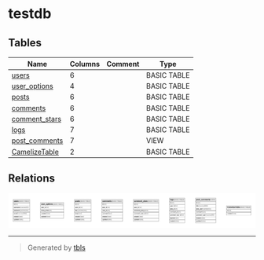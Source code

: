 # testdb

## Tables

| Name | Columns | Comment | Type |
| ---- | ------- | ------- | ---- |
| [users](users.md) | 6 |  | BASIC TABLE |
| [user_options](user_options.md) | 4 |  | BASIC TABLE |
| [posts](posts.md) | 6 |  | BASIC TABLE |
| [comments](comments.md) | 6 |  | BASIC TABLE |
| [comment_stars](comment_stars.md) | 6 |  | BASIC TABLE |
| [logs](logs.md) | 7 |  | BASIC TABLE |
| [post_comments](post_comments.md) | 7 |  | VIEW |
| [CamelizeTable](CamelizeTable.md) | 2 |  | BASIC TABLE |

## Relations

![er](schema.png)

---

> Generated by [tbls](https://github.com/k1LoW/tbls)
